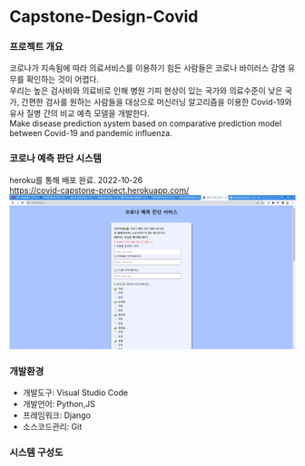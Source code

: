# Capstone-Design-Covid

### 프로젝트 개요
코로나가 지속됨에 따라 의료서비스를 이용하기 힘든 사람들은 코로나 바이러스 감염 유무를 확인하는 것이 어렵다.                               
우리는 높은 검사비와 의료비로 인해 병원 기피 현상이 있는 국가와 의료수준이 낮은 국가, 간편한 검사를 원하는 사람들을 대상으로 머신러닝 알고리즘을 이용한 Covid-19와 유사 질병 간의 비교 예측 모델을 개발한다.                                   
Make disease prediction system based on comparative prediction model between Covid-19 and pandemic influenza.                        
                                           
### 코로나 예측 판단 시스템
heroku를 통해 배포 완료. 2022-10-26               
<https://covid-capstone-project.herokuapp.com/>                
![메인페이지 프로토타입](static/main_proto.png)

### 개발환경
* 개발도구: Visual Studio Code
* 개발언어: Python,JS
* 프레임워크: Django
* 소스코드관리: Git

### 시스템 구성도 
